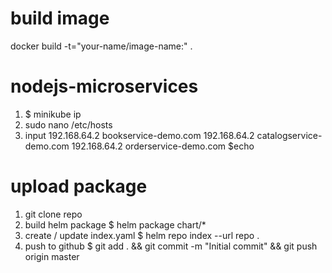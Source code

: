 # build image
docker build -t="your-name/image-name:<TAG>" .

# nodejs-microservices
1. $ minikube ip
2. sudo nano /etc/hosts
3. input
192.168.64.2  bookservice-demo.com
192.168.64.2  catalogservice-demo.com
192.168.64.2  orderservice-demo.com
$echo 


# upload package
1. git clone repo
2. build helm package
  $ helm package chart/*
3. create / update index.yaml
  $ helm repo index --url repo . 
4. push to github
  $ git add . && git commit -m "Initial commit" && git push origin master